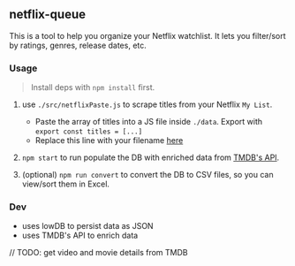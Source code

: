 ## netflix-queue

This is a tool to help you organize your Netflix watchlist. It lets you filter/sort by ratings, genres, release dates, etc.

### Usage

> Install deps with `npm install` first.

1. use `./src/netflixPaste.js` to scrape titles from your Netflix `My List`.

   - Paste the array of titles into a JS file inside `./data`. Export with `export const titles = [...]`
   - Replace this line with your filename [here](https://github.com/cktang88/netflix-queue/blob/c7564f2a32c98833e07c3e9efb1f5c7f25bf79ec/src/runner.js#L7)

2. `npm start` to run populate the DB with enriched data from [TMDB's API](https://developer.themoviedb.org/docs/getting-started).

3. (optional) `npm run convert` to convert the DB to CSV files, so you can view/sort them in Excel.

### Dev

- uses lowDB to persist data as JSON
- uses TMDB's API to enrich data

// TODO: get video and movie details from TMDB

